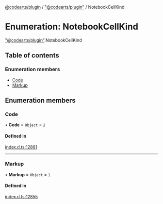 [@codearts/plugin](../README.md) / ["@codearts/plugin"](../modules/_codearts_plugin_.md) / NotebookCellKind

# Enumeration: NotebookCellKind

["@codearts/plugin"](../modules/_codearts_plugin_.md).NotebookCellKind

## Table of contents

### Enumeration members

- [Code](codearts_plugin_.NotebookCellKind.md#code)
- [Markup](codearts_plugin_.NotebookCellKind.md#markup)

## Enumeration members

### Code

• **Code** = `Object` = `2`

#### Defined in

[index.d.ts:12861](https://github.com/huaweicloud/cloudide-plugin-api/blob/d4de966/index.d.ts#L12861)

___

### Markup

• **Markup** = `Object` = `1`

#### Defined in

[index.d.ts:12855](https://github.com/huaweicloud/cloudide-plugin-api/blob/d4de966/index.d.ts#L12855)
